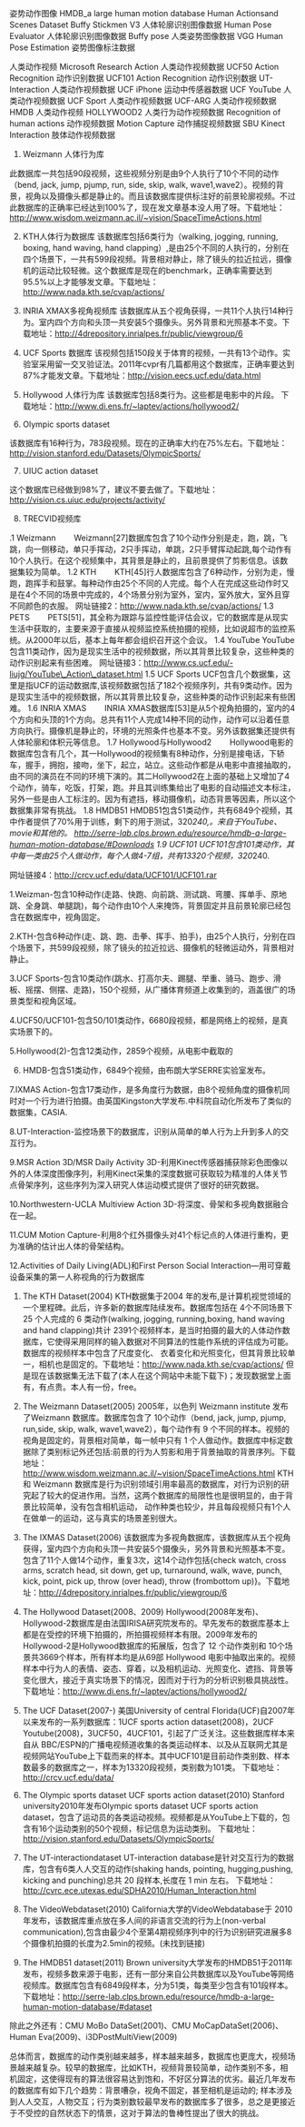 
姿势动作图像
HMDB_a large human motion database
Human Actionsand Scenes Dataset
Buffy Stickmen V3 人体轮廓识别图像数据
Human Pose Evaluator 人体轮廓识别图像数据
Buffy pose 人类姿势图像数据
VGG Human Pose Estimation 姿势图像标注数据

人类动作视频
Microsoft Research Action 人类动作视频数据
UCF50 Action Recognition 动作识别数据
UCF101 Action Recognition 动作识别数据
UT-Interaction 人类动作视频数据
UCF iPhone 运动中传感器数据
UCF YouTube 人类动作视频数据
UCF Sport 人类动作视频数据
UCF-ARG 人类动作视频数据
HMDB 人类动作视频
HOLLYWOOD2 人类行为动作视频数据
Recognition of human actions 动作视频数据
Motion Capture 动作捕捉视频数据
SBU Kinect Interaction 肢体动作视频数据


1. Weizmann 人体行为库

此数据库一共包括90段视频，这些视频分别是由9个人执行了10个不同的动作（bend, jack, jump, pjump, run, side, skip, walk, wave1,wave2）。视频的背景，视角以及摄像头都是静止的。而且该数据库提供标注好的前景轮廓视频。不过此数据库的正确率已经达到100%了，现在发文章基本没人用了呀。下载地址：http://www.wisdom.weizmann.ac.il/~vision/SpaceTimeActions.html





2. KTH人体行为数据库
该数据库包括6类行为（walking, jogging, running, boxing, hand waving, hand clapping）,是由25个不同的人执行的，分别在四个场景下，一共有599段视频。背景相对静止，除了镜头的拉近拉远，摄像机的运动比较轻微。这个数据库是现在的benchmark，正确率需要达到95.5%以上才能够发文章。下载地址：http://www.nada.kth.se/cvap/actions/






3. INRIA XMAX多视角视频库
该数据库从五个视角获得，一共11个人执行14种行为。室内四个方向和头顶一共安装5个摄像头。另外背景和光照基本不变。下载地址：http://4drepository.inrialpes.fr/public/viewgroup/6






4. UCF Sports 数据库
该视频包括150段关于体育的视频，一共有13个动作。实验室采用留一交叉验证法。2011年cvpr有几篇都用这个数据库，正确率要达到87%才能发文章。下载地址：http://vision.eecs.ucf.edu/data.html




5. Hollywood 人体行为库
该数据库包括8类行为。这些都是电影中的片段。 下载地址：http://www.di.ens.fr/~laptev/actions/hollywood2/








6. Olympic sports dataset

该数据库有16种行为，783段视频。现在的正确率大约在75%左右。下载地址：http://vision.stanford.edu/Datasets/OlympicSports/






7. UIUC action dataset

这个数据库已经做到98%了，建议不要去做了。下载地址：http://vision.cs.uiuc.edu/projects/activity/


8. TRECVID视频库


.1    Weizmann
　　Weizmann[27]数据库包含了10个动作分别是走，跑，跳，飞跳，向一侧移动，单只手挥动，2只手挥动，单跳，2只手臂挥动起跳,每个动作有10个人执行。在这个视频集中，其背景是静止的，且前景提供了剪影信息。该数据集较为简单。
1.2    KTH
　　KTH[45]行人数据库包含了6种动作，分别为走，慢跑，跑挥手和鼓掌。每种动作由25个不同的人完成。每个人在完成这些动作时又是在4个不同的场景中完成的，4个场景分别为室外，室内，室外放大，室外且穿不同颜色的衣服。
网址链接2：http://www.nada.kth.se/cvap/actions/
1.3    PETS
　　PETS[51]，其全称为跟踪与监控性能评估会议，它的数据库是从现实生活中获取的，主要来源于直接从视频监控系统拍摄的视频，比如说超市的监控系统。从2000年以后，基本上每年都会组织召开这个会议。
1.4    YouTube
   YouTube包含11类动作，因为是现实生活中的视频数据，所以其背景比较复杂，这些种类的动作识别起来有些困难。
网址链接3：http://www.cs.ucf.edu/-liujg/YouTube\_Action\_dataset.html
1.5    UCF Sports
    UCF包含几个数据集，这里是指UCF的运动数据库,该视频数据包括了182个视频序列，共有9类动作。因为是现实生活中的视频数据，所以其背景比较复杂，这些种类的动作识别起来有些困难。
1.6    INRIA XMAS
　　INRIA XMAS数据库[53]是从5个视角拍摄的，室内的4个方向和头顶的1个方向。总共有11个人完成14种不同的动作，动作可以沿着任意方向执行。摄像机是静止的，环境的光照条件也基本不变。另外该数据集还提供有人体轮廓和体积元等信息。
1.7    Hollywood与Hollywood2
　　Hollywood电影的数据库包含有几个，其一Hollywood的视频集有8种动作，分别是接电话，下轿车，握手，拥抱，接吻，坐下，起立，站立。这些动作都是从电影中直接抽取的，由不同的演员在不同的环境下演的。其二Hollywood2在上面的基础上又增加了4个动作，骑车，吃饭，打架，跑。并且其训练集给出了电影的自动描述文本标注，另外一些是由人工标注的。因为有遮挡，移动摄像机，动态背景等因素，所以这个数据集非常有挑战。
1.8    HMDB51
    HMDB51包含51类动作，共有6849个视频，其中作者提供了70%用于训练，剩下的用于测试，320*240,。来自于YouTube、movie和其他的。
http://serre-lab.clps.brown.edu/resource/hmdb-a-large-human-motion-database/#Downloads 
1.9    UCF101
    UCF101包含101类动作，其中每一类由25个人做动作，每个人做4-7组，共有13320个视频，320*240.  

网址链接4：http://crcv.ucf.edu/data/UCF101/UCF101.rar

1.Weizman-包含10种动作(走路、快跑、向前跳、测试跳、弯腰、挥单手、原地跳、全身跳、单腿跳)，每个动作由10个人来掩饰，背景固定并且前景轮廓已经包含在数据库中，视角固定。

2.KTH-包含6种动作(走、跳、跑、击拳、挥手、拍手)，由25个人执行，分别在四个场景下，共599段视频，除了镜头的拉近拉远、摄像机的轻微运动外，背景相对静止。

3.UCF Sports-包含10类动作(跳水、打高尔夫、踢腿、举重、骑马、跑步、滑板、摇摆、侧摆、走路)，150个视频，从广播体育频道上收集到的，涵盖很广的场景类型和视角区域。

4.UCF50/UCF101-包含50/101类动作，6680段视频，都是网络上的视频，是真实场景下的。

5.Hollywood(2)-包含12类动作，2859个视频，从电影中截取的

6. HMDB-包含51类动作，6849个视频，由布朗大学SERRE实验室发布。

7.IXMAS Action-包含17类动作，是多角度行为数据，由8个视频角度的摄像机同时对一个行为进行拍摄。由英国Kingston大学发布.中科院自动化所发布了类似的数据集，CASIA.

8.UT-Interaction-监控场景下的数据库，识别从简单的单人行为上升到多人的交互行为。

9.MSR Action 3D/MSR Daily Activity 3D-利用Kinect传感器捕获除彩色图像以外的人体深度图像序列，利用Kinect采集的深度数据可获取较为精准的人体关节点骨架序列，这些序列为深入研究人体运动模式提供了很好的研究数据。

10.Northwestern-UCLA Multiview Action 3D-将深度、骨架和多视角数据融合在一起。

11.CUM Motion Capture-利用8个红外摄像头对41个标记点的人体进行重构，更为准确的估计出人体的骨架结构。


12.Activities of Daily Living(ADL)和First Person Social Interaction—用可穿戴设备采集的第一人称视角的行为数据库

1. The KTH Dataset(2004)
KTH数据集于2004 年的发布,是计算机视觉领域的一个里程碑。此后，许多新的数据库陆续发布。数据库包括在 4个不同场景下 25 个人完成的 6 类动作(walking, jogging, running,boxing, hand waving and hand clapping)共计 2391个视频样本，是当时拍摄的最大的人体动作数据库，它使得采用同样的输入数据对不同算法的性能作系统的评估成为可能。数据库的视频样本中包含了尺度变化、 衣着变化和光照变化，但其背景比较单一，相机也是固定的。下载地址：http://www.nada.kth.se/cvap/actions/
但是现在该数据集无法下载了(本人在这个网站中未能下载下)；发现数据堂上面有，有点贵。本人有一份，free。
 
2. The Weizmann Dataset(2005)
2005年，以色列 Weizmann institute 发布了Weizmann 数据库。数据库包含了 10个动作（bend, jack, jump, pjump, run,side, skip, walk, wave1,wave2），每个动作有 9 个不同的样本。视频的视角是固定的，背景相对简单，每一帧中只有 1 个人做动作。数据库中标定数据除了类别标记外还包括:前景的行为人剪影和用于背景抽取的背景序列。下载地址：http://www.wisdom.weizmann.ac.il/~vision/SpaceTimeActions.html
KTH 和 Weizmann 数据库是行为识别领域引用率最高的数据库，对行为识别的研究起了较大的促进作用。当然，这两个数据库的局限性也是很明显的，由于背景比较简单，没有包含相机运动， 动作种类也较少，并且每段视频只有1个人在做单一的运动，这与真实的场景差别很大。
3. The IXMAS Dataset(2006)
该数据库为多视角数据库，该数据库从五个视角获得，室内四个方向和头顶一共安装5个摄像头，另外背景和光照基本不变。包含了11个人做14个动作，重复3次，这14个动作包括{check watch, cross arms, scratch head, sit down, get up, turnaround, walk, wave, punch, kick, point, pick up, throw (over head), throw (frombottom up)}。下载地址：http://4drepository.inrialpes.fr/public/viewgroup/6
 
4. The Hollywood Dataset(2008、2009)
Hollywood(2008年发布)、Hollywood-2数据库是由法国IRISA研究院发布的。早先发布的数据库基本上都是在受控的环境下拍摄的，所拍摄视频样本有限。2009年发布的Hollywood-2是Hollywood数据库的拓展版，包含了 12 个动作类别和 10个场景共3669个样本，所有样本均是从69部 Hollywood 电影中抽取出来的。视频样本中行为人的表情、姿态、穿着，以及相机运动、光照变化、遮挡、背景等变化很大，接近于真实场景下的情况，因而对于行为的分析识别极具挑战性。下载地址：http://www.di.ens.fr/~laptev/actions/hollywood2/
 
5. The UCF Dataset(2007-)
美国University of central Florida(UCF)自2007年以来发布的一系列数据库：1UCF sports action dataset(2008)，2UCF Youtube(2008)，3UCF50，4UCF101，引起了广泛关注。这些数据库样本来自从 BBC/ESPN的广播电视频道收集的各类运动样本、以及从互联网尤其是视频网站YouTube上下载而来的样本。其中UCF101是目前动作类别数、样本数最多的数据库之一，样本为13320段视频，类别数为101类。
下载地址：http://crcv.ucf.edu/data/
  
6. The Olympic sports dataset UCF sports action dataset(2010)
Stanford university2010年发布Olympic sports dataset UCF sports action dataset，包含了运动员的各类运动视频。视频都是从YouTube上下载的，包含有16个运动类别的50个视频，标记信息为运动类别。
下载地址：http://vision.stanford.edu/Datasets/OlympicSports/

7. The UT-interactiondataset
UT-interaction database是针对交互行为的数据库，包含有6类人人交互的动作(shaking hands, pointing, hugging,pushing, kicking and punching)总共 20 段样本,长度在 1 min 左右。
下载地址：http://cvrc.ece.utexas.edu/SDHA2010/Human_Interaction.html

8. The VideoWebdataset(2010)
California大学的VideoWebdatabase于 2010年发布，该数据库重点放在多人间的非语言交流的行为上(non-verbal communication),包含由最少4个至第4期视频序列中的行为识别研究进展多8个摄像机拍摄的长度为2.5min的视频。(未找到链接)


9. The HMDB51 dataset(2011)
Brown university大学发布的HMDB51于2011年发布，视频多数来源于电影，还有一部分来自公共数据库以及YouTube等网络视频库。数据库包含有6849段样本，分为51类，每类至少包含有101段样本。
下载地址：http://serre-lab.clps.brown.edu/resource/hmdb-a-large-human-motion-database/#dataset
 
除此之外还有：CMU MoBo DataSet(2001)、CMU MoCapDataSet(2006)、Human Eva(2009)、i3DPostMultiView(2009)

总体而言，数据库的动作类别越来越多，样本越来越多，数据库也更庞大，视频场景越来越复杂。较早的数据库，比如KTH，视频背景较简单，动作类别不多，相机固定，这使得现有的算法很容易达到饱和，不好区分算法的优劣。最近几年发布的数据库有如下几个趋势：背景嘈杂，视角不固定，甚至相机是运动的; 样本涉及到人人交互，人物交互；行为类别数较最早发布的数据库多了很多，总之是更接近于不受控的自然状态下的情景，这对于算法的鲁棒性提出了很大的挑战。

 